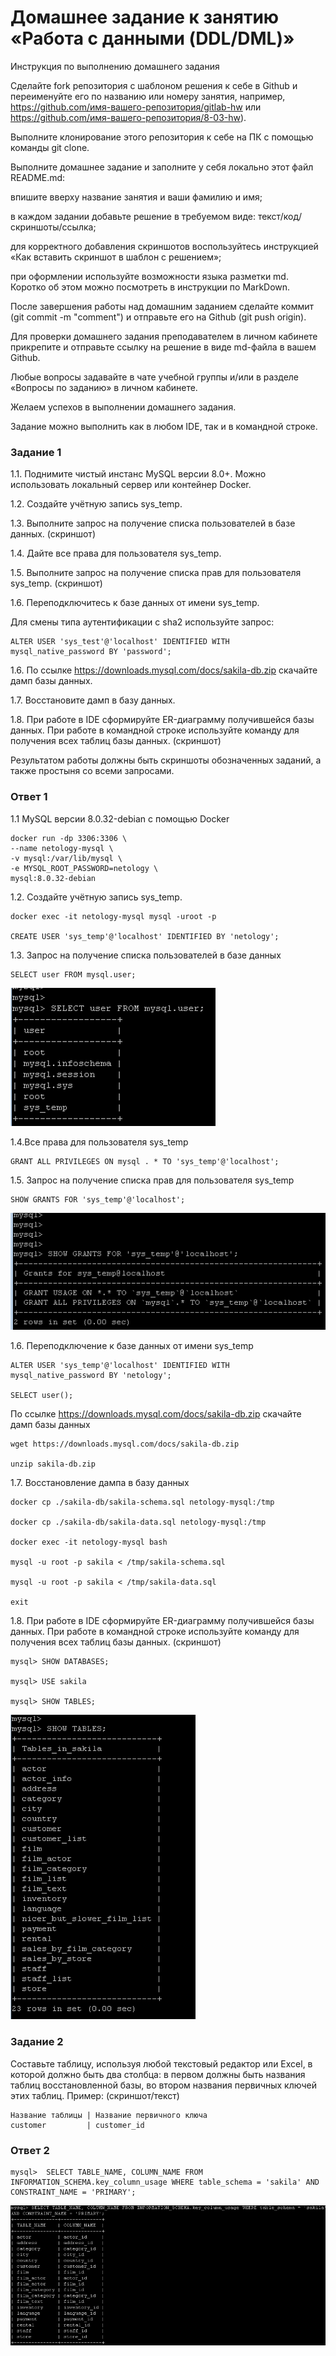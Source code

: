 # Домашнее задание к занятию «Работа с данными (DDL/DML)»

Инструкция по выполнению домашнего задания

Сделайте fork репозитория c шаблоном решения к себе в Github и переименуйте его по названию или номеру занятия, например, https://github.com/имя-вашего-репозитория/gitlab-hw или https://github.com/имя-вашего-репозитория/8-03-hw).

Выполните клонирование этого репозитория к себе на ПК с помощью команды git clone.

Выполните домашнее задание и заполните у себя локально этот файл README.md:

впишите вверху название занятия и ваши фамилию и имя;

в каждом задании добавьте решение в требуемом виде: текст/код/скриншоты/ссылка;

для корректного добавления скриншотов воспользуйтесь инструкцией «Как вставить скриншот в шаблон с решением»;

при оформлении используйте возможности языка разметки md. Коротко об этом можно посмотреть в инструкции по MarkDown.

После завершения работы над домашним заданием сделайте коммит (git commit -m "comment") и отправьте его на Github (git push origin).

Для проверки домашнего задания преподавателем в личном кабинете прикрепите и отправьте ссылку на решение в виде md-файла в вашем Github.

Любые вопросы задавайте в чате учебной группы и/или в разделе «Вопросы по заданию» в личном кабинете.

Желаем успехов в выполнении домашнего задания.

Задание можно выполнить как в любом IDE, так и в командной строке.

### Задание 1
1.1. Поднимите чистый инстанс MySQL версии 8.0+. Можно использовать локальный сервер или контейнер Docker.

1.2. Создайте учётную запись sys_temp.

1.3. Выполните запрос на получение списка пользователей в базе данных. (скриншот)

1.4. Дайте все права для пользователя sys_temp.

1.5. Выполните запрос на получение списка прав для пользователя sys_temp. (скриншот)

1.6. Переподключитесь к базе данных от имени sys_temp.

Для смены типа аутентификации с sha2 используйте запрос:
```
ALTER USER 'sys_test'@'localhost' IDENTIFIED WITH mysql_native_password BY 'password';

```

1.6. По ссылке https://downloads.mysql.com/docs/sakila-db.zip скачайте дамп базы данных.

1.7. Восстановите дамп в базу данных.

1.8. При работе в IDE сформируйте ER-диаграмму получившейся базы данных. При работе в командной строке используйте команду для получения всех таблиц базы данных. (скриншот)

Результатом работы должны быть скриншоты обозначенных заданий, а также простыня со всеми запросами.

### Ответ 1

1.1 MySQL версии 8.0.32-debian с помощью Docker
```
docker run -dp 3306:3306 \
--name netology-mysql \
-v mysql:/var/lib/mysql \
-e MYSQL_ROOT_PASSWORD=netology \
mysql:8.0.32-debian
```
1.2. Создайте учётную запись sys_temp.
```
docker exec -it netology-mysql mysql -uroot -p

CREATE USER 'sys_temp'@'localhost' IDENTIFIED BY 'netology';
```

1.3. Запрос на получение списка пользователей в базе данных
```
SELECT user FROM mysql.user;
```
![alt text](https://github.com/Daark46/DDL-DML/blob/main/1.3.png)

1.4.Все права для пользователя sys_temp
```
GRANT ALL PRIVILEGES ON mysql . * TO 'sys_temp'@'localhost';
```
1.5. Запрос на получение списка прав для пользователя sys_temp
```
SHOW GRANTS FOR 'sys_temp'@'localhost';
```
![alt text](https://github.com/Daark46/DDL-DML/blob/main/1.5.png)

1.6. Переподключение к базе данных от имени sys_temp
```
ALTER USER 'sys_temp'@'localhost' IDENTIFIED WITH mysql_native_password BY 'netology';

SELECT user();
```
По ссылке https://downloads.mysql.com/docs/sakila-db.zip скачайте дамп базы данных

```
wget https://downloads.mysql.com/docs/sakila-db.zip

unzip sakila-db.zip
```

1.7. Восстановление дампа в базу данных
```
docker cp ./sakila-db/sakila-schema.sql netology-mysql:/tmp

docker cp ./sakila-db/sakila-data.sql netology-mysql:/tmp

docker exec -it netology-mysql bash

mysql -u root -p sakila < /tmp/sakila-schema.sql 

mysql -u root -p sakila < /tmp/sakila-data.sql
                                          
exit
```
1.8. При работе в IDE сформируйте ER-диаграмму получившейся базы данных. При работе в командной строке используйте команду для получения всех таблиц базы данных. (скриншот)
```
mysql> SHOW DATABASES;

mysql> USE sakila

mysql> SHOW TABLES;
```
![alt text](https://github.com/Daark46/DDL-DML/blob/main/1.8.png)

### Задание 2
Составьте таблицу, используя любой текстовый редактор или Excel, в которой должно быть два столбца: в первом должны быть названия таблиц восстановленной базы, во втором названия первичных ключей этих таблиц. Пример: (скриншот/текст)

```
Название таблицы | Название первичного ключа
customer         | customer_id
```

### Ответ 2
```
mysql>  SELECT TABLE_NAME, COLUMN_NAME FROM INFORMATION_SCHEMA.key_column_usage WHERE table_schema = 'sakila' AND CONSTRAINT_NAME = 'PRIMARY';
```
![alt text](https://github.com/Daark46/DDL-DML/blob/main/2.png)


